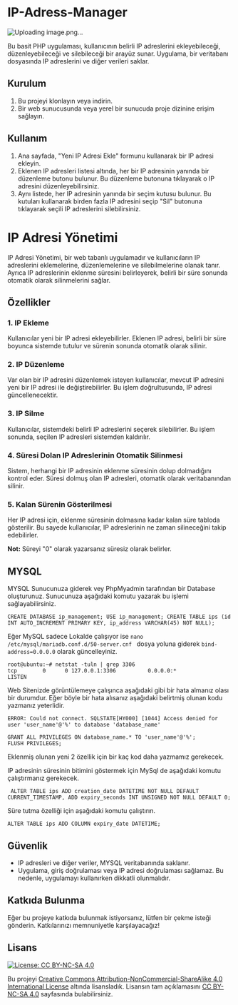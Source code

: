 # IP-Adress-Manager

![Uploading image.png…]()

Bu basit PHP uygulaması, kullanıcının belirli IP adreslerini ekleyebileceği, düzenleyebileceği ve silebileceği bir arayüz sunar. Uygulama, bir veritabanı dosyasında IP adreslerini ve diğer verileri saklar.

## Kurulum

1. Bu projeyi klonlayın veya indirin.
2. Bir web sunucusunda veya yerel bir sunucuda proje dizinine erişim sağlayın.

## Kullanım

1. Ana sayfada, "Yeni IP Adresi Ekle" formunu kullanarak bir IP adresi ekleyin.
2. Eklenen IP adresleri listesi altında, her bir IP adresinin yanında bir düzenleme butonu bulunur. Bu düzenleme butonuna tıklayarak o IP adresini düzenleyebilirsiniz.
3. Aynı listede, her IP adresinin yanında bir seçim kutusu bulunur. Bu kutuları kullanarak birden fazla IP adresini seçip "Sil" butonuna tıklayarak seçili IP adreslerini silebilirsiniz.

# IP Adresi Yönetimi

IP Adresi Yönetimi, bir web tabanlı uygulamadır ve kullanıcıların IP adreslerini eklemelerine, düzenlemelerine ve silebilmelerine olanak tanır. Ayrıca IP adreslerinin eklenme süresini belirleyerek, belirli bir süre sonunda otomatik olarak silinmelerini sağlar.

## Özellikler

### 1. IP Ekleme

Kullanıcılar yeni bir IP adresi ekleyebilirler. Eklenen IP adresi, belirli bir süre boyunca sistemde tutulur ve sürenin sonunda otomatik olarak silinir.

### 2. IP Düzenleme

Var olan bir IP adresini düzenlemek isteyen kullanıcılar, mevcut IP adresini yeni bir IP adresi ile değiştirebilirler. Bu işlem doğrultusunda, IP adresi güncellenecektir.

### 3. IP Silme

Kullanıcılar, sistemdeki belirli IP adreslerini seçerek silebilirler. Bu işlem sonunda, seçilen IP adresleri sistemden kaldırılır.

### 4. Süresi Dolan IP Adreslerinin Otomatik Silinmesi

Sistem, herhangi bir IP adresinin eklenme süresinin dolup dolmadığını kontrol eder. Süresi dolmuş olan IP adresleri, otomatik olarak veritabanından silinir.

### 5. Kalan Sürenin Gösterilmesi

Her IP adresi için, eklenme süresinin dolmasına kadar kalan süre tabloda gösterilir. Bu sayede kullanıcılar, IP adreslerinin ne zaman silineceğini takip edebilirler.

**Not:** Süreyi "0" olarak yazarsanız süresiz olarak belirler.

## MYSQL 

MYSQL Sunucunuza giderek vey PhpMyadmin tarafından bir Database oluşturunuz. Sunucunuza aşağıdaki komutu yazarak bu işlemi sağlayabilirsiniz.

```mysql
CREATE DATABASE ip_management; USE ip_management; CREATE TABLE ips (id INT AUTO_INCREMENT PRIMARY KEY, ip_address VARCHAR(45) NOT NULL);
```

Eğer MySQL sadece Lokalde çalışıyor ise `nano /etc/mysql/mariadb.conf.d/50-server.cnf ` dosya yoluna giderek `bind-address=0.0.0.0` olarak güncelleyiniz.
```
root@ubuntu:~# netstat -tuln | grep 3306
tcp        0      0 127.0.0.1:3306          0.0.0.0:*               LISTEN     
```

Web Sitenizde görüntülemeye çalışınca aşağıdaki gibi bir hata almanız olası bir durumdur. Eğer böyle bir hata alısanız aşağıdaki belirtmiş olunan kodu yazmanız yeterlidir.
```
ERROR: Could not connect. SQLSTATE[HY000] [1044] Access denied for user 'user_name'@'%' to database 'database_name' 
```
```mysql
GRANT ALL PRIVILEGES ON database_name.* TO 'user_name'@'%';
FLUSH PRIVILEGES;
```


Eklenmiş olunan yeni 2 özellik için bir kaç kod daha yazmamız gerekecek. 

IP adresinin süresinin bitimini göstermek için MySql de aşağıdaki komutu çalıştırmanız gerekecek.

```mysql
 ALTER TABLE ips ADD creation_date DATETIME NOT NULL DEFAULT CURRENT_TIMESTAMP, ADD expiry_seconds INT UNSIGNED NOT NULL DEFAULT 0;
```

Süre tutma özelliği için aşağıdaki komutu çalıştırın.

```mysql
ALTER TABLE ips ADD COLUMN expiry_date DATETIME;
```


## Güvenlik

- IP adresleri ve diğer veriler, MYSQL veritabanında saklanır.
- Uygulama, giriş doğrulaması veya IP adresi doğrulaması sağlamaz. Bu nedenle, uygulamayı kullanırken dikkatli olunmalıdır.

## Katkıda Bulunma

Eğer bu projeye katkıda bulunmak istiyorsanız, lütfen bir çekme isteği gönderin. Katkılarınızı memnuniyetle karşılayacağız!


## Lisans

[![License: CC BY-NC-SA 4.0](https://licensebuttons.net/l/by-nc-sa/4.0/88x31.png)](https://creativecommons.org/licenses/by-nc-sa/4.0/legalcode)

Bu projeyi [Creative Commons Attribution-NonCommercial-ShareAlike 4.0 International License](https://creativecommons.org/licenses/by-nc-sa/4.0/legalcode) altında lisansladık. Lisansın tam açıklamasını [CC BY-NC-SA 4.0](https://creativecommons.org/licenses/by-nc-sa/4.0/legalcode) sayfasında bulabilirsiniz.
